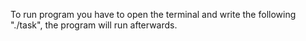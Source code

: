 To run program you have to open the terminal and write the following "./task", the program will run afterwards.
